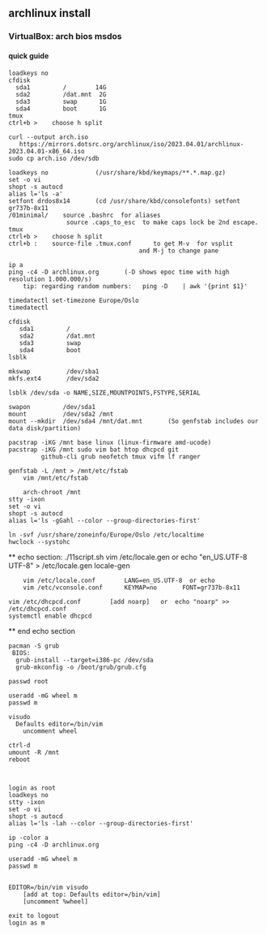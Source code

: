 ## archlinux install
### VirtualBox: arch bios msdos
#### quick guide

    loadkeys no
    cfdisk
      sda1         /		14G
      sda2         /dat.mnt	 2G
      sda3         swap		 1G
      sda4         boot		 1G
    tmux
    ctrl+b >    choose h split
    
    curl --output arch.iso
       https://mirrors.dotsrc.org/archlinux/iso/2023.04.01/archlinux-2023.04.01-x86_64.iso
    sudo cp arch.iso /dev/sdb

    loadkeys no             (/usr/share/kbd/keymaps/**.*.map.gz)
    set -o vi
    shopt -s autocd
    alias l='ls -a'
    setfont drdos8x14       (cd /usr/share/kbd/consolefonts) setfont gr737b-8x11
    /01minimal/    source .bashrc  for aliases
                    source .caps_to_esc  to make caps lock be 2nd escape.
    tmux
    ctrl+b >    choose h split
    ctrl+b :    source-file .tmux.conf      to get M-v  for vsplit
                                        and M-j to change pane
    
    ip a
    ping -c4 -D archlinux.org       (-D shows epoc time with high resolution 1.000.000/s)
        tip: regarding random numbers:   ping -D    | awk '{print $1}'

    timedatectl set-timezone Europe/Oslo
    timedatectl

    cfdisk
       sda1         /
       sda2         /dat.mnt
       sda3         swap
       sda4         boot
    lsblk

    mkswap          /dev/sba1
    mkfs.ext4       /dev/sda2

    lsblk /dev/sda -o NAME,SIZE,MOUNTPOINTS,FSTYPE,SERIAL

    swapon         /dev/sda1
    mount          /dev/sda2 /mnt
    mount --mkdir  /dev/sda4 /mnt/dat.mnt       (So genfstab includes our data disk/partition)

    pacstrap -iKG /mnt base linux (linux-firmware amd-ucode)
    pacstrap -iKG /mnt sudo vim bat htop dhcpcd git
             github-cli grub neofetch tmux vifm lf ranger

    genfstab -L /mnt > /mnt/etc/fstab
        vim /mnt/etc/fstab

        arch-chroot /mnt
    stty -ixon
    set -o vi
    shopt -s autocd
    alias l='ls -gGahl --color --group-directories-first'

    ln -svf /usr/share/zoneinfo/Europe/Oslo /etc/localtime
    hwclock --systohc


 ** echo section:
  ./11script.sh
    vim /etc/locale.gen     or echo "en_US.UTF-8 UTF-8" > /etc/locale.gen
    locale-gen

        vim /etc/locale.conf        LANG=en_US.UTF-8  or echo
        vim /etc/vconsole.conf      KEYMAP=no       FONT=gr737b-8x11

    vim /etc/dhcpcd.conf        [add noarp]   or  echo "noarp" >> /etc/dhcpcd.conf
    systemctl enable dhcpcd
  ** end echo section



    pacman -S grub 
     BIOS:
      grub-install --target=i386-pc /dev/sda
      grub-mkconfig -o /boot/grub/grub.cfg

    passwd root
    
    useradd -mG wheel m
    passwd m

    visudo
      Defaults editor=/bin/vim
        uncomment wheel

    ctrl-d
    umount -R /mnt
    reboot



    login as root
    loadkeys no
    stty -ixon
    set -o vi
    shopt -s autocd
    alias l='ls -lah --color --group-directories-first'

    ip -color a
    ping -c4 -D archlinux.org

    useradd -mG wheel m
    passwd m


    EDITOR=/bin/vim visudo
        [add at top: Defaults editor=/bin/vim]
        [uncomment %wheel]

    exit to logout
    login as m

